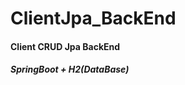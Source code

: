 # ClientJpa_BackEnd

<h4>Client CRUD Jpa BackEnd</h4> 
<h5>SpringBoot + H2(DataBase)</h5>

<div>

</div>
